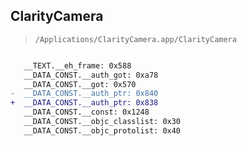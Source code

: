 ## ClarityCamera

> `/Applications/ClarityCamera.app/ClarityCamera`

```diff

   __TEXT.__eh_frame: 0x588
   __DATA_CONST.__auth_got: 0xa78
   __DATA_CONST.__got: 0x570
-  __DATA_CONST.__auth_ptr: 0x840
+  __DATA_CONST.__auth_ptr: 0x838
   __DATA_CONST.__const: 0x1248
   __DATA_CONST.__objc_classlist: 0x30
   __DATA_CONST.__objc_protolist: 0x40

```

